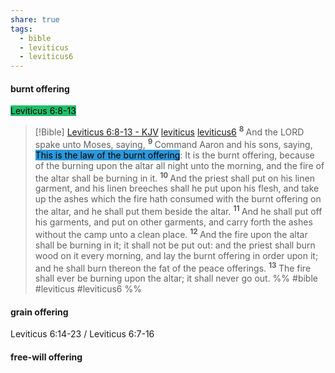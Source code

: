 ```yaml
---
share: true
tags:
  - bible
  - leviticus
  - leviticus6
---
```






#### burnt offering


<mark style='background:#20bf6b'>Leviticus 6:8-13</mark>

> [!Bible] [Leviticus 6:8-13 - KJV](https://bible-api.com/lev+6:8-13?translation=kjv) [leviticus](leviticus.md#) [leviticus6](leviticus6.md#)
>  <sup> **8** </sup>And the LORD spake unto Moses, saying, <sup> **9** </sup>Command Aaron and his sons, saying, <mark style='background:#2d98da'> This is the law of the burnt offering</mark>: It is the burnt offering, because of the burning upon the altar all night unto the morning, and the fire of the altar shall be burning in it. <sup> **10** </sup>And the priest shall put on his linen garment, and his linen breeches shall he put upon his flesh, and take up the ashes which the fire hath consumed with the burnt offering on the altar, and he shall put them beside the altar. <sup> **11** </sup>And he shall put off his garments, and put on other garments, and carry forth the ashes without the camp unto a clean place. <sup> **12** </sup>And the fire upon the altar shall be burning in it; it shall not be put out: and the priest shall burn wood on it every morning, and lay the burnt offering in order upon it; and he shall burn thereon the fat of the peace offerings. <sup> **13** </sup>The fire shall ever be burning upon the altar; it shall never go out.
 %% #bible #leviticus #leviticus6 %%

#### grain offering

Leviticus 6:14-23 / Leviticus 6:7-16

#### free-will offering